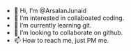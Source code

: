- 👋 Hi, I’m @ArsalanJunaid
- 👀 I’m interested in collaboated coding.
- 🌱 I’m currently learning git.
- 💞️ I’m looking to collaborate on github.
- 📫 How to reach me, just PM me.

<!---
ArsalanJunaid/ArsalanJunaid is a ✨ special ✨ repository because its `README.md` (this file) appears on your GitHub profile.
You can click the Preview link to take a look at your changes.
--->
